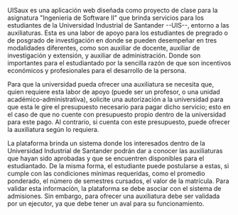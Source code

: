 UISaux es una aplicación web diseñada como proyecto de clase para la asignatura "Ingenieria de Software II" que brinda servicios para los estudiantes de la Universidad Industrial de Santander --UIS--, entorno a las auxiliaturas. Esta es una labor de apoyo para los estudiantes de pregrado o de posgrado de investigación en donde se pueden desempeñar en tres modalidades diferentes, como son auxiliar de docente, auxiliar de investigación y extensión, y auxiliar de administración. Donde son importantes para el estudiantado por la sencilla razón de que son incentivos económicos y profesionales para el desarrollo de la persona. 
  
Para que la universidad pueda ofrecer una auxiliatura se necesita que, quien requiere esta labor de apoyo (puede ser un profesor, o una unidad académico-administrativa), solicite una autorización a la universidad para que esta le gire el presupuesto necesario para pagar dicho servicio; esto en el caso de que no cuente con presupuesto propio dentro de la universidad para este pago. Al contrario, si cuenta con este presupuesto, puede ofrecer la auxiliatura según lo requiera. 
 
La plataforma brinda un sistema donde los interesados dentro de la Universidad Industrial de Santander podrán dar a conocer las auxiliaturas que hayan sido aprobadas y que se encuentren disponibles para el estudiantado. De la misma forma, el estudiante puede postularse a estas, si cumple con las condiciones mínimas requeridas, como el promedio ponderado, el número de semestres cursados, el valor de la matrícula. Para validar esta información, la plataforma se debe asociar con el sistema de admisiones. Sin embargo, para ofrecer una auxiliatura debe ser validada por un ejecutor, ya que debe tener un aval para su funcionamiento.


